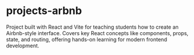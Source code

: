 # projects-arbnb
Project built with React and Vite for teaching students how to create an Airbnb-style interface. Covers key React concepts like components, props, state, and routing, offering hands-on learning for modern frontend development.
